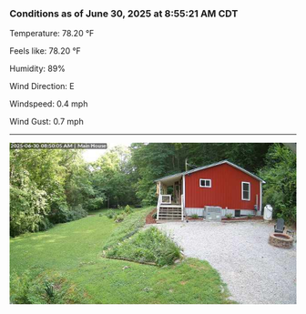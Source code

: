 ### Conditions as of June 30, 2025 at 8:55:21 AM CDT 

Temperature: 78.20 &deg;F

Feels like: 78.20 &deg;F

Humidity: 89%

Wind Direction: E

Windspeed: 0.4 mph

Wind Gust: 0.7 mph

---

<img src="./images/latest.jpeg"/>

